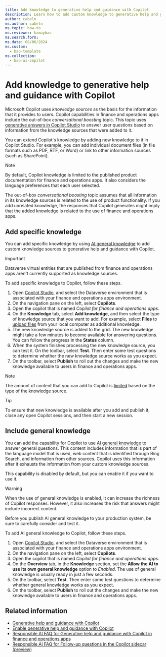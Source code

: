 ```yaml
---
title: Add knowledge to generative help and guidance with Copilot
description: Learn how to add custom knowledge to generative help and guidance with Copilot to support users through additional information.
author: cabeln
ms.author: cabeln
ms.topic: how-to
ms.reviewer: kamaybac
ms.search.form:
ms.date: 08/06/2024
ms.custom: 
  - bap-template
ms.collection:
  - bap-ai-copilot
---
```


# Add knowledge to generative help and guidance with Copilot

Microsoft Copilot uses *knowledge sources* as the basis for the information that it provides to users. Copilot capabilities in finance and operations apps include the out-of-box *conversational boosting* topic. This topic uses [generative answers in Copilot Studio](/microsoft-copilot-studio/nlu-boost-conversations) to answer user questions based on information from the knowledge sources that were added to it.

You can extend Copilot's knowledge by adding new knowledge to it in Copilot Studio. For example, you can add individual document files (in file formats such as PDF, RTF, or Word) or link to other information sources (such as SharePoint).

> [!NOTE]
> By default, Copilot knowledge is limited to the published product documentation for finance and operations apps. It also considers the language preferences that each user selected.
>
> The out-of-box *conversational boosting* topic assumes that all information in its knowledge sources is related to the use of product functionality. If you add unrelated knowledge, the responses that Copilot generates might imply that the added knowledge is related to the use of finance and operations apps.

## Add specific knowledge

You can add specific knowledge by using [AI general knowledge](/microsoft-copilot-studio/nlu-ai-general-knowledge) to add custom knowledge sources to generative help and guidance with Copilot.

> [!IMPORTANT]
> Dataverse virtual entities that are published from finance and operations apps aren't currently supported as knowledge sources.

To add specific knowledge to Copilot, follow these steps.

1. Open [Copilot Studio](https://copilotstudio.microsoft.com/), and select the Dataverse environment that is associated with your finance and operations apps environment.
1. On the navigation pane on the left, select **Copilots**.
1. Open the copilot that is named *Copilot for finance and operations apps*.
1. On the **Knowledge** tab, select **Add knowledge**, and then select the type of knowledge source that you want to add. For example, select **Files** to [upload files](/microsoft-copilot-studio/nlu-documents) from your local computer as additional knowledge.
1. The new knowledge source is added to the grid. The new knowledge might take a few minutes to become available for answering questions. You can follow the progress in the **Status** column.
1. When the system finishes processing the new knowledge source, you can test it. On the toolbar, select **Test**. Then enter some test questions to determine whether the new knowledge source works as you expect.
1. On the toolbar, select **Publish** to roll out the changes and make the new knowledge available to users in finance and operations apps.

> [!NOTE]
> The amount of content that you can add to Copilot is [limited](/microsoft-copilot-studio/nlu-boost-node#information-sources) based on the type of the knowledge source.

> [!TIP]
> To ensure that new knowledge is available after you add and publish it, close any open Copilot sessions, and then start a new session.

## Include general knowledge

You can add the capability for Copilot to use [AI general knowledge](/microsoft-copilot-studio/nlu-ai-general-knowledge) to answer general questions. This content includes information that is part of the language model that is used, web content that is identified through Bing Search, and information from other sources. Copilot uses this information after it exhausts the information from your custom knowledge sources.

This capability is disabled by default, but you can enable it if you want to use it.

> [!WARNING]
> When the use of general knowledge is enabled, it can increase the richness of Copilot responses. However, it also increases the risk that answers might include incorrect content.
>
> Before you publish AI general knowledge to your production system, be sure to carefully consider and test it.

To add AI general knowledge to Copilot, follow these steps.

1. Open [Copilot Studio](https://copilotstudio.microsoft.com/), and select the Dataverse environment that is associated with your finance and operations apps environment.
1. On the navigation pane on the left, select **Copilots**.
1. Open the copilot that is named *Copilot for finance and operations apps*.
1. On the **Overview** tab, in the **Knowledge** section, set the **Allow the AI to use its own general knowledge** option to *Enabled*. The use of general knowledge is usually ready in just a few seconds.
1. On the toolbar, select **Test**. Then enter some test questions to determine whether general knowledge works as you expect.
1. On the toolbar, select **Publish** to roll out the changes and make the new knowledge available to users in finance and operations apps.

## Related information

- [Generative help and guidance with Copilot](../../fin-ops/copilot/copilot-generative-help.md)
- [Enable generative help and guidance with Copilot](enable-copilot-generative-help.md)
- [Responsible AI FAQ for Generative help and guidance with Copilot in finance and operations apps](../../fin-ops/copilot/faq-copilot-generative-help.md)
- [Responsible AI FAQ for Follow-up questions in the Copilot sidecar (preview)](../../fin-ops/copilot/faq-copilot-suggested-questions.md)
